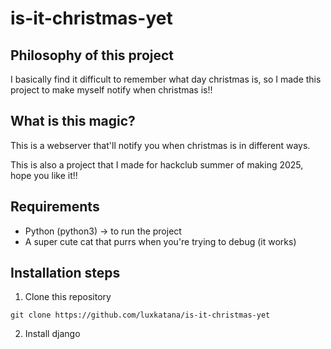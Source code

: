 # is-it-christmas-yet


## Philosophy of this project

I basically find it difficult to remember what day christmas is, so I made this project to make myself notify when christmas is!!


## What is this magic?

This is a webserver that'll notify you when christmas is in different ways.


This is also a project that I made for hackclub summer of making 2025, hope you like it!!


## Requirements

- Python (python3) -> to run the project
- A super cute cat that purrs when you're trying to debug (it works)


## Installation steps

1. Clone this repository

```
git clone https://github.com/luxkatana/is-it-christmas-yet

```

2. Install django
